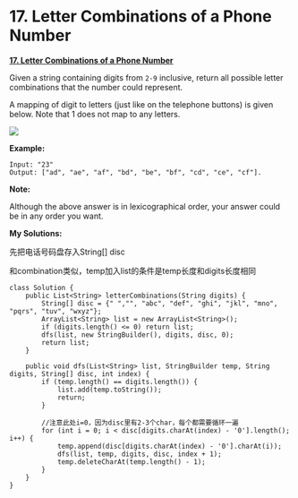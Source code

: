 # 17. Letter Combinations of a Phone Number

[**17. Letter Combinations of a Phone Number**](https://leetcode.com/problems/letter-combinations-of-a-phone-number/description/)

Given a string containing digits from `2-9` inclusive, return all possible letter combinations that the number could represent.

A mapping of digit to letters \(just like on the telephone buttons\) is given below. Note that 1 does not map to any letters.

![](http://upload.wikimedia.org/wikipedia/commons/thumb/7/73/Telephone-keypad2.svg/200px-Telephone-keypad2.svg.png)

**Example:**

```text
Input: "23"
Output: ["ad", "ae", "af", "bd", "be", "bf", "cd", "ce", "cf"].
```

**Note:**

Although the above answer is in lexicographical order, your answer could be in any order you want.

**My Solutions:**

先把电话号码盘存入String\[\] disc

和combination类似，temp加入list的条件是temp长度和digits长度相同

```text
class Solution {
    public List<String> letterCombinations(String digits) {
        String[] disc = {" ","", "abc", "def", "ghi", "jkl", "mno", "pqrs", "tuv", "wxyz"};
        ArrayList<String> list = new ArrayList<String>();
        if (digits.length() <= 0) return list;
        dfs(list, new StringBuilder(), digits, disc, 0);
        return list;
    }
    
    public void dfs(List<String> list, StringBuilder temp, String digits, String[] disc, int index) {
        if (temp.length() == digits.length()) {
            list.add(temp.toString());
            return;
        }
        
        //注意此处i=0，因为disc里有2-3个char，每个都需要循环一遍
        for (int i = 0; i < disc[digits.charAt(index) - '0'].length(); i++) {
            temp.append(disc[digits.charAt(index) - '0'].charAt(i));
            dfs(list, temp, digits, disc, index + 1);
            temp.deleteCharAt(temp.length() - 1);
        }
    }
}
```

